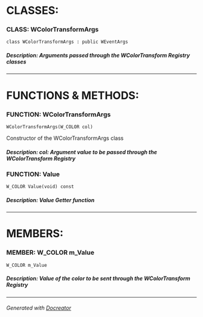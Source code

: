 **CLASSES:**
============
### **CLASS**: WColorTransformArgs

``` class WColorTransformArgs : public WEventArgs ```

##### **Description:** Arguments passed through the WColorTransform Registry classes

----------
**FUNCTIONS & METHODS:**
========================
### **FUNCTION**: WColorTransformArgs

``` WColorTransformArgs(W_COLOR col) ```

 Constructor of the WColorTransformArgs class

##### **Description:** col: Argument value to be passed through the WColorTransform Registry

### **FUNCTION**: Value

``` W_COLOR Value(void) const ```

##### **Description:** Value Getter function

----------
**MEMBERS:**
============
### **MEMBER**: W_COLOR	m_Value

``` W_COLOR	m_Value ```

##### **Description:** Value of the color to be sent through the WColorTransform Registry

----------

###### Generated with [Docreator](https://github.com/nirex0/docreator)
